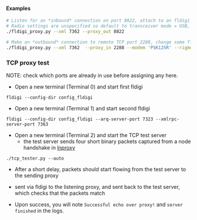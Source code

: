 #### Examples

````bash
# Listen for an *inbound* connection on port 8822, attach to an fldigi instance listening on xml port 7362
# Radio settings are unspecified so default to transceiver mode = USB, carrier = 1500 Hz, modem = PSK125R
./fldigi_proxy.py --xml 7362 --proxy_out 8822

# Make an *outbound* connection to remote TCP port 2288, change some fldigi radio-specific settings on startup
./fldigi_proxy.py --xml 7362  --proxy_in 2288 --modem 'PSK125R' --rigmode 'CW' --carrier 1500
````

### TCP proxy test

NOTE: check which ports are already in use before assigning any here.

* Open a new terminal (Terminal 0) and start first fldigi

`fldigi --config-dir config_fldigi`

* Open a new terminal (Terminal 1) and start second fldigi

`fldigi --config-dir config_fldigi --arq-server-port 7323 --xmlrpc-server-port 7363`

* Open a new terminal (Terminal 2) and start the TCP test server
  * the test server sends four short binary packets captured from a node handshake in [lnproxy](https://github.com/willcl-ark/lnproxy/tree/2020-02-23-ham)

`./tcp_tester.py --auto`

* After a short delay, packets should start flowing from the test server to the sending proxy

* sent via fldigi to the listening proxy, and sent back to the test server, which checks that the packets match

* Upon success, you will note `Successful echo over proxy!` and `server finished` in the logs.
